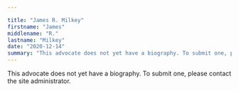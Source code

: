 ```yaml
---

title: "James R. Milkey"
firstname: "James"
middlename: "R."
lastname: "Milkey"
date: "2020-12-14"
summary: "This advocate does not yet have a biography. To submit one, please contact the site administrator."
---
```

This advocate does not yet have a biography. To submit one, please contact the site administrator.

